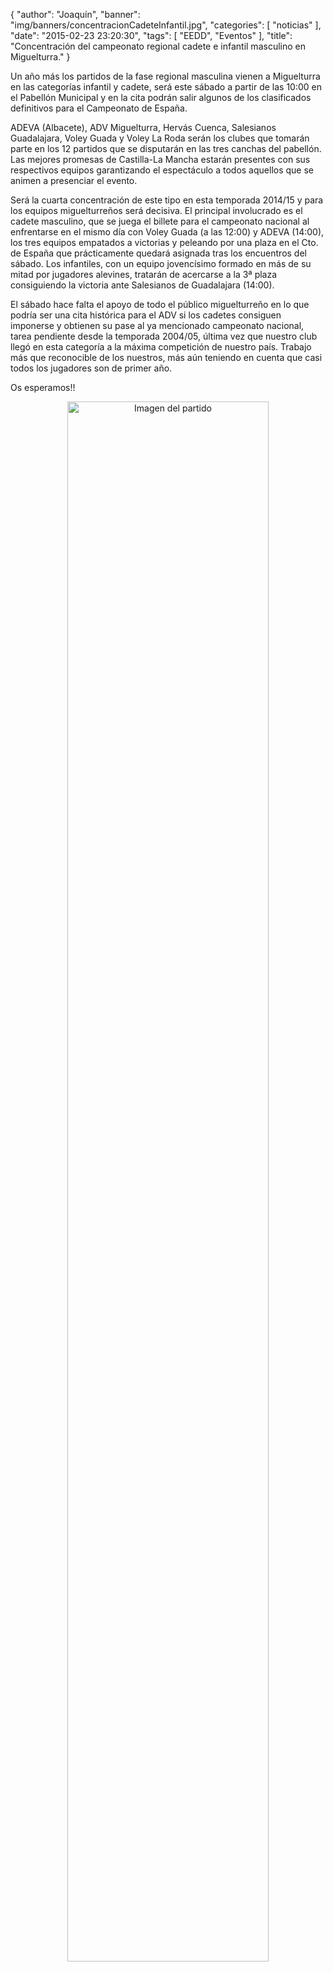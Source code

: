 {
  "author": "Joaquín", 
  "banner": "img/banners/concentracionCadeteInfantil.jpg", 
  "categories": [
    "noticias"
  ], 
  "date": "2015-02-23 23:20:30", 
  "tags": [
    "EEDD", 
    "Eventos"
  ], 
  "title": "Concentración del campeonato regional cadete e infantil masculino en Miguelturra."
}

Un año más los partidos de la fase regional masculina vienen a Miguelturra en las categorías infantil y cadete, será este sábado a partir de las 10:00 en el Pabellón Municipal y en la cita podrán salir algunos de los clasificados definitivos para el Campeonato de España.

ADEVA (Albacete), ADV Miguelturra, Hervás Cuenca, Salesianos Guadalajara, Voley Guada y Voley La Roda serán los clubes que tomarán parte en los 12 partidos que se disputarán en las tres canchas del pabellón. Las mejores promesas de Castilla-La Mancha estarán presentes con sus respectivos equipos garantizando el espectáculo a todos aquellos que se animen a presenciar el evento.

Será la cuarta concentración de este tipo en esta temporada 2014/15 y para los equipos miguelturreños será decisiva. El principal involucrado es el cadete masculino, que se juega el billete para el campeonato nacional al enfrentarse en el mismo día con Voley Guada (a las 12:00) y ADEVA (14:00), los tres equipos empatados a victorias y peleando por una plaza en el Cto. de España que prácticamente quedará asignada tras los encuentros del sábado. Los infantiles, con un equipo jovencísimo formado en más de su mitad por jugadores alevines, tratarán de acercarse a la 3ª plaza consiguiendo la victoria ante Salesianos de Guadalajara (14:00).

El sábado hace falta el apoyo de todo el público miguelturreño en lo que podría ser una cita histórica para el ADV si los cadetes consiguen imponerse y obtienen su pase al ya mencionado campeonato nacional, tarea pendiente desde la temporada 2004/05, última vez que nuestro club llegó en esta categoría a la máxima competición de nuestro país. Trabajo más que reconocible de los nuestros, más aún teniendo en cuenta que casi todos los jugadores son de primer año.

Os esperamos!!

<center>
<a target="_new" href="http://www.advmiguelturra.org/img/banners/concentracionCadeteInfantil.jpg"> 
<img alt="Imagen del partido" width="80%" align="center" src="http://www.advmiguelturra.org/img/banners/concentracionCadeteInfantil.jpg"/> </a> </center>



